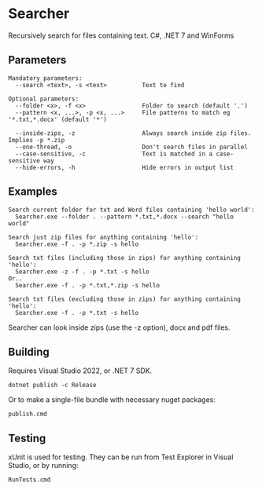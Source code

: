 # Searcher

Recursively search for files containing text. C#, .NET 7 and WinForms

## Parameters

```
Mandatory parameters:
  --search <text>, -s <text>          Text to find

Optional parameters:
  --folder <x>, -f <x>                Folder to search (default '.')
  --pattern <x, ...>, -p <x, ...>     File patterns to match eg '*.txt,*.docx' (default '*')

  --inside-zips, -z                   Always search inside zip files. Implies -p *.zip
  --one-thread, -o                    Don't search files in parallel
  --case-sensitive, -c                Text is matched in a case-sensitive way
  --hide-errors, -h                   Hide errors in output list

```

## Examples

```
Search current folder for txt and Word files containing 'hello world':
  Searcher.exe --folder . --pattern *.txt,*.docx --search "hello world"
  
Search just zip files for anything containing 'hello':
  Searcher.exe -f . -p *.zip -s hello

Search txt files (including those in zips) for anything containing 'hello':
  Searcher.exe -z -f . -p *.txt -s hello
Or..
  Searcher.exe -f . -p *.txt,*.zip -s hello

Search txt files (excluding those in zips) for anything containing 'hello':
  Searcher.exe -f . -p *.txt -s hello

```

Searcher can look inside zips (use the -z option), docx and pdf files.

## Building

Requires Visual Studio 2022, or .NET 7 SDK.

```
dotnet publish -c Release
```

Or to make a single-file bundle with necessary nuget packages:

```
publish.cmd
```

## Testing

xUnit is used for testing. They can be run from Test Explorer in Visual Studio, or by running:

```
RunTests.cmd
```
